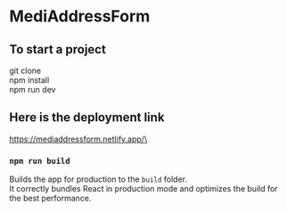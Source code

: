 # MediAddressForm

## To start a project

git clone \
npm install \
npm run dev

## Here is the deployment link
https://mediaddressform.netlify.app/\

### `npm run build`

Builds the app for production to the `build` folder.\
It correctly bundles React in production mode and optimizes the build for the best performance.
